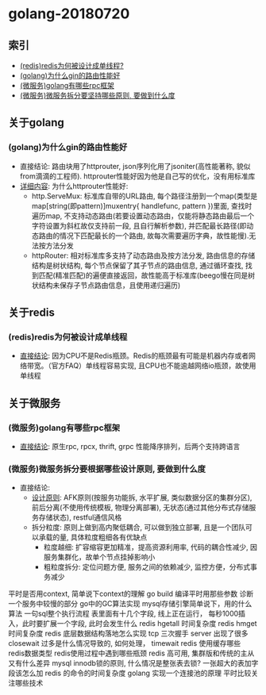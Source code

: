 # golang-20180720

## 索引
- [(redis)redis为何被设计成单线程?](#redisredis为何被设计成单线程)
- [(golang)为什么gin的路由性能好](#golang为什么gin的路由性能好)
- [(微服务)golang有哪些rpc框架](#微服务golang有哪些rpc框架)
- [(微服务)微服务拆分要坚持哪些原则, 要做到什么度](#微服务微服务拆分要坚持哪些原则-要做到什么度)

## 关于golang

### (golang)为什么gin的路由性能好
- 直接结论: 路由块用了httprouter, json序列化用了jsoniter(高性能著称, 貌似from滴滴的工程师). httprouter性能好因为他是自己写的优化，没有用标准库
- [详细内容](http://www.csyangchen.com/go-http-router.html): 为什么httprouter性能好:
  - http.ServeMux: 标准库自带的URL路由, 每个路径注册到一个map(类型是map[string(即pattern)]muxentry{ handlefunc, pattern })里面, 查找时遍历map, 不支持动态路由(若要设置动态路由，仅能将静态路由最后一个字符设置为斜杠故仅支持前一段, 且自行解析参数), 并匹配最长路径(即动态路由的情况下匹配最长的一个路由, 故每次需要遍历字典，故性能慢).无法按方法分发
  - httpRouter: 相对标准库多支持了动态路由及按方法分发, 路由信息的存储结构是树状结构, 每个节点保留了其子节点的路由信息, 通过循环查找, 找到匹配(精准匹配)的遍便直接返回，故性能高于标准库(beego慢在同是树状结构未保存子节点路由信息，且使用递归遍历)

## 关于redis

### (redis)redis为何被设计成单线程
- [直接结论](https://blog.csdn.net/qqqqq1993qqqqq/article/details/77538202): 因为CPU不是Redis瓶颈。Redis的瓶颈最有可能是机器内存或者网络带宽。（官方FAQ）单线程容易实现, 且CPU也不能逾越网络io瓶颈，故使用单线程

## 关于微服务

### (微服务)golang有哪些rpc框架
- [直接结论](https://scguoi.github.io/DivisionByZero/2016/11/15/GO%E8%AF%AD%E8%A8%80RPC%E6%96%B9%E6%A1%88%E8%B0%83%E7%A0%94.html): 原生rpc, rpcx, thrift, grpc 性能降序排列，后两个支持跨语言

### (微服务)微服务拆分要根据哪些设计原则, 要做到什么度
- 直接结论:
  - [设计原则](https://juejin.im/entry/59b292e9f265da06633cf89a): AFK原则(按服务功能拆, 水平扩展, 类似数据分区的集群分区), 前后分离(不使用传统模板, 物理分离部署), 无状态(通过其他分布式存储服务存储状态), restful通信风格
  - 拆分粒度: 原则上做到高内聚低耦合, 可以做到独立部署, 且是一个团队可以承载的量, 具体粒度粗细各有优缺点
    - 粒度越细: 扩容缩容更加精准，提高资源利用率, 代码的耦合性减少, 因服务集群化，故单个节点挂掉影响小
    - 粗粒度拆分: 定位问题方便, 服务之间的依赖减少, 监控方便，分布式事务减少

平时是否用context, 简单说下context的理解
go build 编译平时用那些参数
诊断一个服务中较慢的部分
go中的GC算法实现
mysql存储引擎简单说下，用的什么算法
一句sql整个执行流程
表里面有十几个字段, 线上正在运行， 每秒1000插入，此时要扩展一个字段, 此时会发生什么
redis hgetall 时间复杂度
redis hmget 时间复杂度
redis 底层数据结构落地怎么实现
tcp 三次握手
server 出现了很多closewait 过多是什么情况导致的, 如何处理， timewait
redis 使用缓存哪些
redis数据类型
redis使用过程中遇到哪些瓶颈
redis 高可用, 集群版和传统的主从又有什么差异
mysql innodb锁的原则, 什么情况是整张表去锁?
一张超大的表加字段该怎么加
redis 的命令的时间复杂度
golang 实现一个连接池的原理
平时比较关注哪些技术

